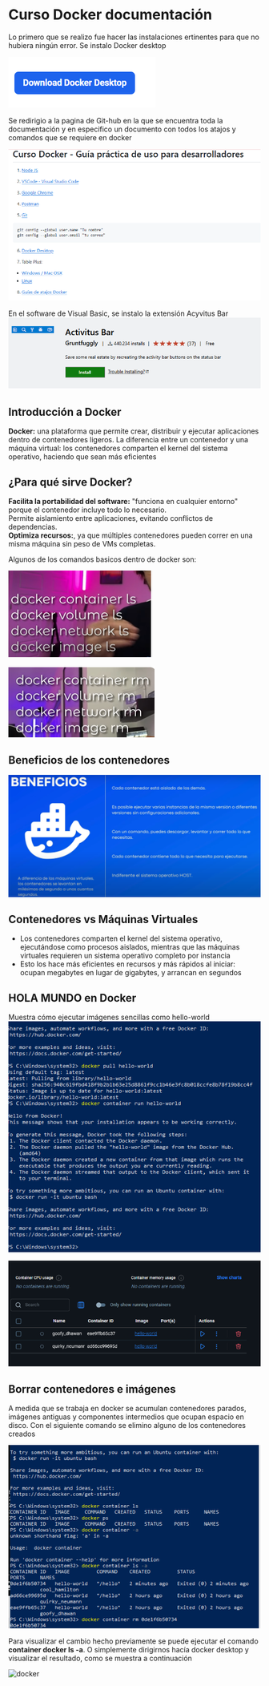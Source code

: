 # Curso Docker documentación

Lo primero que se realizo fue hacer las instalaciones ertinentes para que no hubiera ningún error. Se instalo Docker desktop

![docker](https://github.com/Netgineer0/Docker_curso/blob/main/1_docker.PNG)

Se redirigio a la pagina de Git-hub en la que se encuentra toda la documentación y en especifico un documento con todos los atajos y comandos que se requiere en docker

![docker](https://github.com/Netgineer0/Docker_curso/blob/main/2_docker.PNG)

En el software de Visual Basic, se instalo la extensión Acyvitus Bar
![docker](https://github.com/Netgineer0/Docker_curso/blob/main/3_docker.PNG)

## Introducción a Docker
 **Docker:** una plataforma que permite crear, distribuir y ejecutar aplicaciones dentro de contenedores ligeros.
 La diferencia entre un contenedor y una máquina virtual: los contenedores comparten el kernel del sistema operativo, haciendo que sean más eficientes

## ¿Para qué sirve Docker?
**Facilita la portabilidad del software:** "funciona en cualquier entorno" porque el contenedor incluye todo lo necesario.\
Permite aislamiento entre aplicaciones, evitando conflictos de dependencias.\
**Optimiza recursos:**, ya que múltiples contenedores pueden correr en una misma máquina sin peso de VMs completas.

Algunos de los comandos basicos dentro de docker son:

![docker](https://github.com/Netgineer0/Docker_curso/blob/main/4_docker.PNG)

![docker](https://github.com/Netgineer0/Docker_curso/blob/main/5_docker.PNG)

## Beneficios de los contenedores
![docker](https://github.com/Netgineer0/Docker_curso/blob/main/6_docker.PNG)

## Contenedores vs Máquinas Virtuales
- Los contenedores comparten el kernel del sistema operativo, ejecutándose como procesos aislados, mientras que las máquinas virtuales requieren un sistema operativo completo por instancia
- Esto los hace más eficientes en recursos y más rápidos al iniciar: ocupan megabytes en lugar de gigabytes, y arrancan en segundos 

## HOLA MUNDO en Docker

 Muestra cómo ejecutar imágenes sencillas como hello-world
![docker](https://github.com/Netgineer0/Docker_curso/blob/main/7_docker.PNG)

![docker](https://github.com/Netgineer0/Docker_curso/blob/main/8_docker.PNG)

## Borrar contenedores e imágenes
A medida que se trabaja en docker se acumulan contenedores parados, imágenes antiguas y componentes intermedios que ocupan espacio en disco. Con el siguiente comando se elimino alguno de
los contenedores creados

![docker](https://github.com/Netgineer0/Docker_curso/blob/main/9_docker.PNG)

Para visualizar el cambio hecho previamente se puede ejecutar el comando **container docker ls -a**. O simplemente dirigirnos hacía docker desktop y visualizar el resultado, como se muestra a continuación

![docker](https://github.com/Netgineer0/Docker_curso/blob/main/10_docker.PNG)

